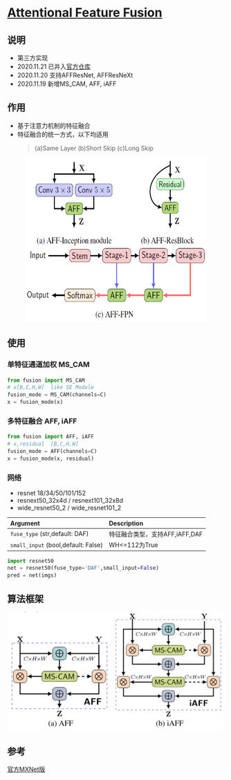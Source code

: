 # [Attentional Feature Fusion](https://arxiv.org/abs/2009.14082)

## 说明
- 第三方实现
- 2020.11.21 已并入[官方仓库](https://github.com/YimianDai/open-aff)
- 2020.11.20 支持AFFResNet, AFFResNeXt
- 2020.11.19 新增MS_CAM, AFF, iAFF

## 作用
- 基于注意力机制的特征融合
- 特征融合的统一方式，以下均适用
    > (a)Same Layer  (b)Short Skip    (c)Long Skip

<div align="center">
<img src="https://github.com/bobo0810/imageRepo/blob/master/img/app.png" width="420px"  height="380px" alt="" >
</div>

 

## 使用

### 单特征通道加权 MS_CAM
```python
from fusion import MS_CAM
# x[B,C,H,W]  like SE Module
fusion_mode = MS_CAM(channels=C)
x = fusion_mode(x)
```


### 多特征融合 AFF, iAFF
```python
from fusion import AFF, iAFF
# x,residual  [B,C,H,W]
fusion_mode = AFF(channels=C)
x = fusion_mode(x, residual)
```

### 网络
- resnet 18/34/50/101/152
- resnext50_32x4d / resnext101_32x8d
- wide_resnet50_2 / wide_resnet101_2


| **Argument**    | **Description** |
| :-------------- | :-------------- |
| `fuse_type` (str,default: DAF) | 特征融合类型，支持AFF,iAFF,DAF |
| `small_input` (bool,default: False) | WH<=112为True |


```python
import resnet50
net = resnet50(fuse_type='DAF',small_input=False)
pred = net(imgs)
```

## 算法框架
![](https://github.com/bobo0810/imageRepo/blob/master/img/AFF.png)

## 参考
 [官方MXNet版](https://github.com/YimianDai/open-aff)











